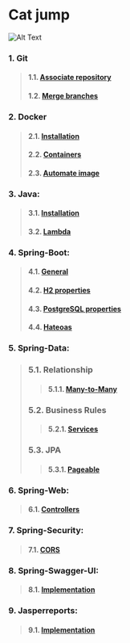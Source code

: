 # Cat jump
![Alt Text](https://res.cloudinary.com/wmbp2016/image/upload/v1620745879/github/tenor.gif)

### 1. Git
> #### 1.1. [Associate repository](./docs/git/associate-existing-repository-github)
> #### 1.2. [Merge branches](./docs/git/merge-branches)

### 2. Docker
> #### 2.1. [Installation](./docs/docker/installation)
> #### 2.2. [Containers](./docs/docker/containers)
> #### 2.3. [Automate image](./docs/docker/automate-image-generation-store-dockerhub)

### 3. Java:
> #### 3.1. [Installation](./docs/java/installation)
> #### 3.2. [Lambda](./docs/java/lambda)

### 4. Spring-Boot:
> #### 4.1. [General](./docs/spring-boot/application-properties/general)
> #### 4.2. [H2 properties](./docs/spring-boot/application-properties/h2-properties)
> #### 4.3. [PostgreSQL properties](./docs/spring-boot/application-properties/postgresql-properties)
> #### 4.4. [Hateoas](./docs/spring-boot/hateoas)
        
### 5. Spring-Data:
> ### 5.1. Relationship
>> #### 5.1.1. [Many-to-Many](./docs/spring-data/relationship/many-to-many)
> ### 5.2. Business Rules
>> #### 5.2.1. [Services](./docs/spring-data/business-rules/services)
> ###  5.3. JPA
>> #### 5.3.1. [Pageable](./docs/spring-data/pageable)
            
### 6. Spring-Web:
> #### 6.1. [Controllers](./docs/spring-web/controllers)

### 7. Spring-Security:
> #### 7.1. [CORS](./docs/spring-security/cors)

### 8. Spring-Swagger-UI:
> ####  8.1. [Implementation](./docs/spring-swagger-ui/implementation)

### 9. Jasperreports:
> #### 9.1. [Implementation](./docs/jasperreports/implementation)